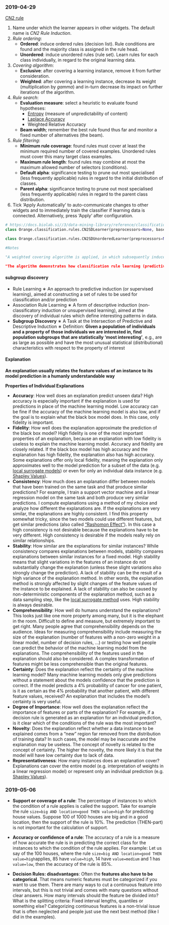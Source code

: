 ### 2019-04-29

[CN2 rule](<https://docs.biolab.si//3/visual-programming/widgets/model/cn2ruleinduction.html>)

1. Name under which the learner appears in other widgets. The default name is *CN2 Rule Induction*.
2. *Rule ordering*:
   - **Ordered**: induce ordered rules (decision list). Rule conditions are found and the majority class is assigned in the rule head.
   - **Unordered**: induce unordered rules (rule set). Learn rules for each class individually, in regard to the original learning data.
3. *Covering algorithm*:
   - **Exclusive**: after covering a learning instance, remove it from further consideration.
   - **Weighted**: after covering a learning instance, decrease its weight (multiplication by *gamma*) and in-turn decrease its impact on further iterations of the algorithm.
4. *Rule search*:
   - **Evaluation measure**: select a heuristic to evaluate found hypotheses:
     - [Entropy](https://en.wikipedia.org/wiki/Entropy_(information_theory)) (measure of unpredictability of content)
     - [Laplace Accuracy](https://en.wikipedia.org/wiki/Laplace's_method)
     - Weighted Relative Accuracy
   - **Beam width**; remember the best rule found thus far and monitor a fixed number of alternatives (the beam).
5. *Rule filtering*:
   - **Minimum rule coverage**: found rules must cover at least the minimum required number of covered examples. Unordered rules must cover this many target class examples.
   - **Maximum rule length**: found rules may combine at most the maximum allowed number of selectors (conditions).
   - **Default alpha**: significance testing to prune out most specialised (less frequently applicable) rules in regard to the initial distribution of classes.
   - **Parent alpha**: significance testing to prune out most specialised (less frequently applicable) rules in regard to the parent class distribution.
6. Tick ‘Apply Automatically’ to auto-communicate changes to other widgets and to immediately train the classifier if learning data is connected. Alternatively, press ‘Apply‘ after configuration.



```python
# https://docs.biolab.si//3/data-mining-library/reference/classification.html?highlight=rule#Orange.classification.rules.CN2Learner
class Orange.classification.rules.CN2SDLearner(preprocessors=None, base_rules=None)[source]¶

class Orange.classification.rules.CN2SDUnorderedLearner(preprocessors=None, base_rules=None)[source]

#Notes

"A weighted covering algorithm is applied, in which subsequently induced rules also represent interesting and sufficiently large subgroups of the population. Covered positive examples are not deleted from the learning set, rather their weight is reduced.

"The algorithm demonstrates how classification rule learning (predictive induction) can be adapted to subgroup discovery, a task at the intersection of predictive and descriptive induction."
```



#### subgroup discovery

- Rule Learning
  ∗ An approach to predictive induction (or supervised learning),
  aimed at constructing a set of rules to be used for classification
  and/or prediction
- Association Rule Learning
  ∗ A form of descriptive induction (non-classificatory induction or
  unsupervised learning), aimed at the discovery of individual rules
  which define interesting patterns in data.
- **Subgroup Discovery**
  ∗ A Task at the Intersection of Predictive and Descriptive Induction
  ∗ Definition: **Given a population of individuals and a property of**
  **those individuals we are interested in, find population subgroups**
  **that are statistically ‘most interesting’**, e.g., are as large as
  possible and have the most unusual statistical (distributional)
  characteristics with respect to the property of interest

#### Explanation

**An explanation usually relates the feature values of an instance to its model prediction in a humanly understandable way**

**Properties of Individual Explanations**

- **Accuracy**: How well does an explanation predict unseen data? High accuracy is especially important if the explanation is used for predictions in place of the machine learning model. Low accuracy can be fine if the accuracy of the machine learning model is also low, and if the goal is to explain what the black box model does. In this case, only fidelity is important.
- **Fidelity**: How well does the explanation approximate the prediction of the black box model? High fidelity is one of the most important properties of an explanation, because an explanation with low fidelity is useless to explain the machine learning model. Accuracy and fidelity are closely related. If the black box model has high accuracy and the explanation has high fidelity, the explanation also has high accuracy. Some explanations offer only local fidelity, meaning the explanation only approximates well to the model prediction for a subset of the data (e.g. [local surrogate models](https://christophm.github.io/interpretable-ml-book/lime.html#lime)) or even for only an individual data instance (e.g. [Shapley Values](https://christophm.github.io/interpretable-ml-book/shapley.html#shapley)).
- **Consistency**: How much does an explanation differ between models that have been trained on the same task and that produce similar predictions? For example, I train a support vector machine and a linear regression model on the same task and both produce very similar predictions. I compute explanations using a method of my choice and analyze how different the explanations are. If the explanations are very similar, the explanations are highly consistent. I find this property somewhat tricky, since the two models could use different features, but get similar predictions (also called [“Rashomon Effect”](https://en.wikipedia.org/wiki/Rashomon_effect)). In this case a high consistency is not desirable because the explanations have to be very different. High consistency is desirable if the models really rely on similar relationships.
- **Stability**: How similar are the explanations for similar instances? While consistency compares explanations between models, stability compares explanations between similar instances for a fixed model. High stability means that slight variations in the features of an instance do not substantially change the explanation (unless these slight variations also strongly change the prediction). A lack of stability can be the result of a high variance of the explanation method. In other words, the explanation method is strongly affected by slight changes of the feature values of the instance to be explained. A lack of stability can also be caused by non-deterministic components of the explanation method, such as a data sampling step, like the [local surrogate method](https://christophm.github.io/interpretable-ml-book/lime.html#lime) uses. High stability is always desirable.
- **Comprehensibility**: How well do humans understand the explanations? This looks just like one more property among many, but it is the elephant in the room. Difficult to define and measure, but extremely important to get right. Many people agree that comprehensibility depends on the audience. Ideas for measuring comprehensibility include measuring the size of the explanation (number of features with a non-zero weight in a linear model, number of decision rules, …) or testing how well people can predict the behavior of the machine learning model from the explanations. The comprehensibility of the features used in the explanation should also be considered. A complex transformation of features might be less comprehensible than the original features.
- **Certainty**: Does the explanation reflect the certainty of the machine learning model? Many machine learning models only give predictions without a statement about the models confidence that the prediction is correct. If the model predicts a 4% probability of cancer for one patient, is it as certain as the 4% probability that another patient, with different feature values, received? An explanation that includes the model’s certainty is very useful.
- **Degree of Importance**: How well does the explanation reflect the importance of features or parts of the explanation? For example, if a decision rule is generated as an explanation for an individual prediction, is it clear which of the conditions of the rule was the most important?
- **Novelty**: Does the explanation reflect whether a data instance to be explained comes from a “new” region far removed from the distribution of training data? In such cases, the model may be inaccurate and the explanation may be useless. The concept of novelty is related to the concept of certainty. The higher the novelty, the more likely it is that the model will have low certainty due to lack of data.
- **Representativeness**: How many instances does an explanation cover? Explanations can cover the entire model (e.g. interpretation of weights in a linear regression model) or represent only an individual prediction (e.g. [Shapley Values](https://christophm.github.io/interpretable-ml-book/shapley.html#shapley)).



### 2019-05-06

- **Support or coverage of a rule**: The percentage of instances to which the condition of a rule applies is called the support. Take for example the rule `size=big AND location=good THEN value=high` for predicting house values. Suppose 100 of 1000 houses are big and in a good location, then the support of the rule is 10%. The prediction (THEN-part) is not important for the calculation of support.
- **Accuracy or confidence of a rule**: The accuracy of a rule is a measure of how accurate the rule is in predicting the correct class for the instances to which the condition of the rule applies. For example: Let us say of the 100 houses, where the rule `size=big AND location=good THEN value=high`applies, 85 have `value=high`, 14 have `value=medium` and 1 has `value=low`, then the accuracy of the rule is 85%.

- **Decision Rules: disadvantages**: Often the **features also have to be categorical**. That means numeric features must be categorized if you want to use them. There are many ways to cut a continuous feature into intervals, but this is not trivial and comes with many questions without clear answers. How many intervals should the feature be divided into? What is the splitting criteria: Fixed interval lengths, quantiles or something else? Categorizing continuous features is a non-trivial issue that is often neglected and people just use the next best method (like I did in the examples).